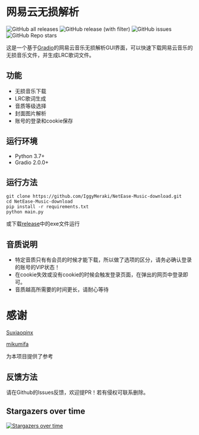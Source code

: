 # 网易云无损解析

![GitHub all releases](https://img.shields.io/github/downloads/IggyMeraki/NetEase-Music-download/total)
![GitHub release (with filter)](https://img.shields.io/github/v/release/IggyMeraki/NetEase-Music-download)
![GitHub issues](https://img.shields.io/github/issues/IggyMeraki/NetEase-Music-download)
![GitHub Repo stars](https://img.shields.io/github/stars/IggyMeraki/NetEase-Music-download)


这是一个基于[Gradio](https://gradio.app/)的网易云音乐无损解析GUI界面，可以快速下载网易云音乐的无损音乐文件，并生成LRC歌词文件。

## 功能

- 无损音乐下载
- LRC歌词生成
- 音质等级选择
- 封面图片解析
- 账号的登录和cookie保存


## 运行环境

- Python 3.7+
- Gradio 2.0.0+

## 运行方法

```
git clone https://github.com/IggyMeraki/NetEase-Music-download.git
cd NetEase-Music-download
pip install -r requirements.txt
python main.py
```
或下载[release](https://github.com/IggyMeraki/NetEase-Music-download/releases)中的exe文件运行

## 音质说明

- 特定音质只有有会员的时候才能下载，所以做了选项的区分，请务必确认登录的账号的VIP状态！
- 在cookie失效或没有cookie的时候会触发登录页面，在弹出的网页中登录即可。
- 音质越高所需要的时间更长，请耐心等待

# 感谢

[Suxiaoqinx](https://github.com/Suxiaoqinx)

[mikumifa](https://github.com/mikumifa)

为本项目提供了参考

## 反馈方法
请在Github的lssues反馈，欢迎提PR！若有侵权可联系删除。

## Stargazers over time
[![Stargazers over time](https://starchart.cc/dimangopie/NetEase-Music-download.svg?variant=adaptive)](https://starchart.cc/dimangopie/NetEase-Music-download)
